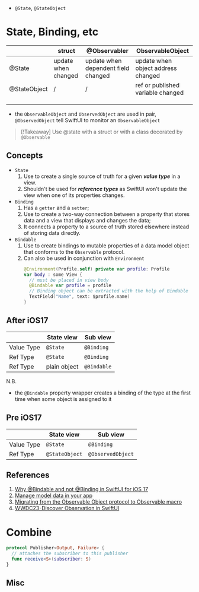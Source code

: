 - `@State`, `@StateObject`

# State, Binding, etc

|  | struct | @Observabler | ObservableObject |
| ---- | ---- | ---- | ---- |
| @State | update when changed | update when dependent field changed | update when object address changed |
| @StateObject | / | / | ref or published variable changed |
|  |  |  |  |
|  |  |  |  |
|  |  |  |  |

- the `ObservableObject` and `ObservedObject` are used in pair, `@ObservedObject` tell SwiftUI to monitor an `ObservableObject`

>[!Takeaway] 
>Use @state with a struct or with a class decorated by `@Observable`

## Concepts

- `State`
    1. Use to create a single source of truth for a given ***value type*** in a view.
    2. Shouldn't be used for ***reference types*** as SwiftUI won't update the view when one of its properties changes.
- `Binding`
    1. Has a `getter` and a `setter`; 
    2. Use to create a two-way connection between a property that stores data and a view that displays and changes the data;
    3. It connects a property to a source of truth stored elsewhere instead of storing data directly.
- `Bindable`
    1. Use to create bindings to mutable properties of a data model object that conforms to the `Observable` protocol.
    2. Can also be used in conjunction with `Environment`
        ```swift
        @Environment(Profile.self) private var profile: Profile 
        var body : some View {
          // must be placed in view body 
          @Bindable var profile = profile 
          // Binding object can be extracted with the help of Bindable
          TextField("Name", text: $profile.name) 
        }
        ```

## After iOS17
|  | State view | Sub view |
| ---- | ---- | ---- |
| Value Type | `@State` | `@Binding` |
| Ref Type | `@State` | `@Binding`<br> |
| Ref Type | plain object | `@Bindable` |

N.B. 
- the `@Bindable` property wrapper creates a binding of the type at the first time when some object is assigned to it

## Pre iOS17
|  | State view | Sub view |
| ---- | ---- | ---- |
| Value Type | `@State` | `@Binding` |
| Ref Type<br> | `@StateObject` | `@ObservedObject` |


## References

1. [Why @Bindable and not @Binding in SwiftUI for iOS 17](https://forums.developer.apple.com/forums/thread/735416#:~:text=So%2C%20to%20answer%20your%20original,the%20properties%20of%20observable%20objects.)
2. [Manage model data in your app](https://developer.apple.com/documentation/swiftui/managing-model-data-in-your-app)
3. [Migrating from the Observable Object protocol to Observable macro](https://developer.apple.com/documentation/swiftui/migrating-from-the-observable-object-protocol-to-the-observable-macro)
4. [WWDC23-Discover Observation in SwiftUI](https://developer.apple.com/wwdc23/10149)


# Combine

```swift
protocol Publisher<Output, Failure> {
  // attaches the subscriber to this publisher
  func receive<S>(subscriber: S)
}
```

## Misc


